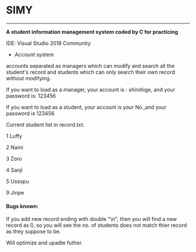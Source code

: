 # SIMY
---
**A student information management system coded by C for practicing**

IDE: Visual Studio 2019 Community

* Account system

accounts separated as managers which can modify and search all the student's record and students which can only search their own record without modifying.

If you want to load as a manager, your account is : shirohige, and your password is: 123456

If you want to load as a student, your account is your No.,and your password is 123456

Current student list in record.txt:

1 Luffy

2 Nami

3 Zoro

4 Sanji

5 Ussopu

9 Jinpe


#### Bugs known:

If you add new record ending with double "\n", then you will find a new record as 0, so you will see the no. of students does not match thier record as they suppose to be.

Will optimize and upadte futher.
